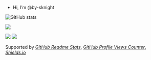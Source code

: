 - Hi, I’m @by-sknight

![GitHub stats](https://github-readme-stats.vercel.app/api?username=by-sknight&count_private=true&show_icons=true&theme=nightowl)

![](https://komarev.com/ghpvc/?username=by-sknight&color=blueviolet)

![](https://img.shields.io/badge/Tools-CLion-blueviolet)
![](https://img.shields.io/badge/Tools-PyCharm-blueviolet)

Supported by 
*[GitHub Readme Stats](https://github.com/anuraghazra/github-readme-stats)*, 
*[GitHub Profile Views Counter](https://github.com/antonkomarev/github-profile-views-counter)*, 
*[Shields.io](https://shields.io/)* 
